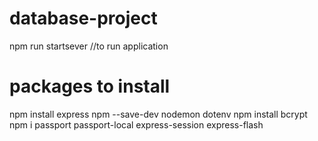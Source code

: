 # database-project
npm run startsever //to run application
 
 # packages to install
 npm install express
 npm --save-dev nodemon dotenv
 npm install bcrypt
 npm i passport passport-local express-session express-flash